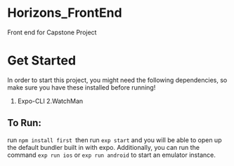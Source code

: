 # Horizons_FrontEnd
Front end for Capstone Project

# Get Started
In order to start this project, you might need the following dependencies, so make sure you have these installed before running!

1. Expo-CLI
2.WatchMan

## To Run:
run ``npm install first ``then run ``exp start`` and you will be able to open up the default bundler built in with expo. Additionally, you can run the command ``exp run ios`` or ``exp run android`` to start an emulator instance.
